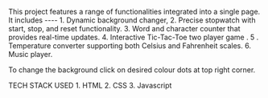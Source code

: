 This project features a range of functionalities integrated into a single page.
  It includes ----
              1.  Dynamic background changer,
              2.  Precise stopwatch with start, stop, and reset functionality.
              3.  Word and character counter that provides real-time updates.
              4.  Interactive Tic-Tac-Toe two player game .
              5 . Temperature converter supporting both Celsius and Fahrenheit scales.
              6.  Music player.


To change the background click on desired colour dots at top right corner.

TECH STACK USED
     1. HTML
     2. CSS
     3. Javascript
